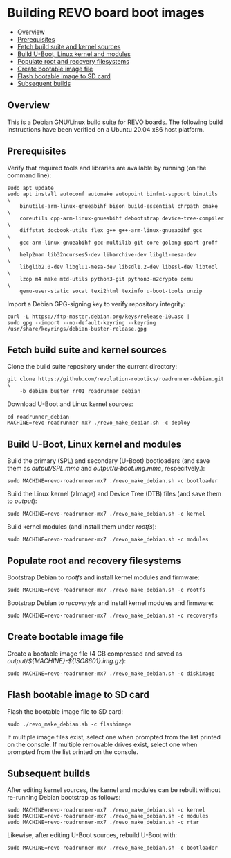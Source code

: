 # Building REVO board boot images

- [Overview](#overview)
- [Prerequisites](#prerequisites)
- [Fetch build suite and kernel sources](#fetch-build-suite-and-kernel-sources)
- [Build U-Boot, Linux kernel and modules](#build-u-boot-linux-kernel-and-modules)
- [Populate root and recovery filesystems](#populate-root-and-recovery-filesystems)
- [Create bootable image file](#create-bootable-image-file)
- [Flash bootable image to SD card](#flash-bootable-image-to-sd-card)
- [Subsequent builds](#subsequent-builds)

## Overview
This is a Debian GNU/Linux build suite for REVO boards.
The following build instructions have been verified on a Ubuntu 20.04 x86 host platform.

## Prerequisites
Verify that required tools and libraries are available by running (on
the command line):

```shell
sudo apt update
sudo apt install autoconf automake autopoint binfmt-support binutils   \
    binutils-arm-linux-gnueabihf bison build-essential chrpath cmake   \
    coreutils cpp-arm-linux-gnueabihf debootstrap device-tree-compiler \
    diffstat docbook-utils flex g++ g++-arm-linux-gnueabihf gcc        \
    gcc-arm-linux-gnueabihf gcc-multilib git-core golang gpart groff   \
    help2man lib32ncurses5-dev libarchive-dev libgl1-mesa-dev          \
    libglib2.0-dev libglu1-mesa-dev libsdl1.2-dev libssl-dev libtool   \
    lzop m4 make mtd-utils python3-git python3-m2crypto qemu           \
    qemu-user-static socat texi2html texinfo u-boot-tools unzip
```

Import a Debian GPG-signing key to verify repository integrity:

```shell
curl -L https://ftp-master.debian.org/keys/release-10.asc |
sudo gpg --import --no-default-keyring --keyring /usr/share/keyrings/debian-buster-release.gpg
```

## Fetch build suite and kernel sources
Clone the build suite repository under the current directory:

```shell
git clone https://github.com/revolution-robotics/roadrunner-debian.git \
    -b debian_buster_rr01 roadrunner_debian
```

Download U-Boot and Linux kernel sources:

```shell
cd roadrunner_debian
MACHINE=revo-roadrunner-mx7 ./revo_make_debian.sh -c deploy
```

## Build U-Boot, Linux kernel and modules
Build the primary (SPL) and secondary (U-Boot) bootloaders (and save
them as _output/SPL.mmc_ and _output/u-boot.img.mmc_, respecitvely.):


```shell
sudo MACHINE=revo-roadrunner-mx7 ./revo_make_debian.sh -c bootloader
```

Build the Linux kernel (zImage) and Device Tree (DTB) files (and save
them to _output_):

```shell
sudo MACHINE=revo-roadrunner-mx7 ./revo_make_debian.sh -c kernel
```

Build kernel modules (and install them under _rootfs_):

```shell
sudo MACHINE=revo-roadrunner-mx7 ./revo_make_debian.sh -c modules
```

## Populate root and recovery filesystems
Bootstrap Debian to _rootfs_ and install kernel modules and firmware:

```shell
sudo MACHINE=revo-roadrunner-mx7 ./revo_make_debian.sh -c rootfs
```

Bootstrap Debian to _recoveryfs_ and install kernel modules and firmware:

```shell
sudo MACHINE=revo-roadrunner-mx7 ./revo_make_debian.sh -c recoveryfs
```

## Create bootable image file

Create a  bootable image file (4 GB compressed and saved as
_output/\${MACHINE}-\${ISO8601}.img.gz_):

```shell
sudo MACHINE=revo-roadrunner-mx7 ./revo_make_debian.sh -c diskimage
```

## Flash bootable image to SD card
Flash the bootable image file to SD card:

```shell
sudo ./revo_make_debian.sh -c flashimage
```

If multiple image files exist, select one when prompted from the list
printed on the console. If multiple removable drives exist, select one
when prompted from the list printed on the console.

## Subsequent builds
After editing kernel sources, the kernel and modules can be rebuilt
without re-running Debian bootstrap as follows:

```shell
sudo MACHINE=revo-roadrunner-mx7 ./revo_make_debian.sh -c kernel
sudo MACHINE=revo-roadrunner-mx7 ./revo_make_debian.sh -c modules
sudo MACHINE=revo-roadrunner-mx7 ./revo_make_debian.sh -c rtar
```

Likewise, after editing U-Boot sources, rebuild U-Boot with:

```shell
sudo MACHINE=revo-roadrunner-mx7 ./revo_make_debian.sh -c bootloader
```
